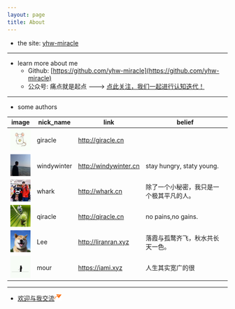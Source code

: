```yaml
---
layout: page
title: About
---
```


- the site: [yhw-miracle](https://blogs.yhw-miracle.cn)

<hr />

- learn more about me
  - Github: [https://github.com/yhw-miracle](https://github.com/yhw-miracle)
  - 公众号: 痛点就是起点 ---> <a href="#qecode_img">点此关注，我们一起进行认知迭代！</a>

<hr />

- some authors

| image | nick_name | link | belief |
| ------ | ------ | ------ | ------ |
| <img src="/images/djg.jpg" width="50" height="50" /> | giracle | <a href="http://giracle.cn" target="_blank">http://giracle.cn</a> | &nbsp;&nbsp;&nbsp; |
| <img src="/images/dy.jpg" width="50" height="50" /> | windywinter | <a href="http://windywinter.cn/" target="_blank">http://windywinter.cn</a> | stay hungry, staty young. |
| <img src="/images/hdp.jpg" width="50" height="50" /> | whark | <a href="http://whark.cn" target="_blank">http://whark.cn</a> | 除了一个小秘密，我只是一个极其平凡的人。 |
| <img src="/images/jqq.jpg" width="50" height="50" /> | qiracle | <a href="http://qiracle.cn" target="_blank">http://qiracle.cn</a> | no pains,no gains. |
| <img src="/images/lee.jpeg" width="50" height="50" /> | Lee | <a href="http://liranran.xyz" target="_blank">http://liranran.xyz</a> | 落霞与孤鹜齐飞，秋水共长天一色。 |
| <img src="/images/zkp.jpg" width="50" height="50" /> | mour | <a href="https://iami.xyz" target="_blank">https://iami.xyz</a> | 人生其实宽广的很 |

<hr />

- <a target="_blank" href="http://mail.qq.com/cgi-bin/qm_share?t=qm_mailme&email=rtfG2fHdwcja2c-cy_7f34DNwcM">欢迎与我交流<img src="/images/minutemailer_16.png" /></a>
